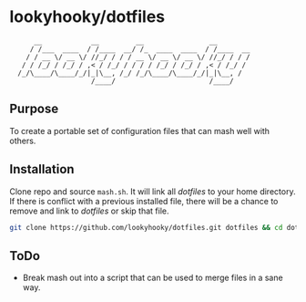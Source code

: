 # lookyhooky/dotfiles

```
      __            __         __                __
     / /___  ____  / /____  __/ /_  ____  ____  / /____  __
    / / __ \/ __ \/ //_/ / / / __ \/ __ \/ __ \/ //_/ / / /
   / / /_/ / /_/ / ,< / /_/ / / / / /_/ / /_/ / ,< / /_/ /
  /_/\____/\____/_/|_|\__, /_/ /_/\____/\____/_/|_|\__, /
                    /____/                       /____/

```

## Purpose

To create a portable set of configuration files that can mash well with others.

## Installation

Clone repo and source `mash.sh`. It will link all *dotfiles* to your home directory. If there is conflict with a previous installed file, there will be a chance to remove and link to *dotfiles* or skip that file.

```bash
git clone https://github.com/lookyhooky/dotfiles.git dotfiles && cd dotfiles && source mash.sh
```

## ToDo

* Break mash out into a script that can be used to merge files in a sane way.
